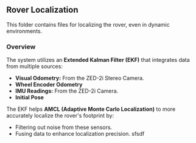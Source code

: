 ## Rover Localization

This folder contains files for localizing the rover, even in dynamic environments.

### Overview

The system utilizes an **Extended Kalman Filter (EKF)** that integrates data from multiple sources:

- **Visual Odometry:** From the ZED-2i Stereo Camera.
- **Wheel Encoder Odometry**
- **IMU Readings:** From the ZED-2i Camera.
- **Initial Pose**

The EKF helps **AMCL (Adaptive Monte Carlo Localization)** to more accurately localize the rover's footprint by:
- Filtering out noise from these sensors.
- Fusing data to enhance localization precision.
 sfsdf
